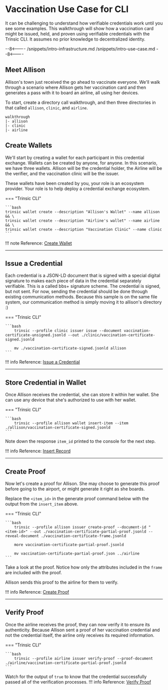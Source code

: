 # Vaccination Use Case for CLI

It can be challenging to understand how verifiable credentials work until you see some examples. This walkthrough will show how a vaccination card might be issued, held, and proven using verifiable credentials with the Trinsic CLI. It assumes no prior knowledge to decentralized identity.

--8<----
/snippets/intro-infrastructure.md
/snippets/intro-use-case.md
--8<----

## Meet Allison

Allison's town just received the go ahead to vaccinate everyone.
We'll walk through a scenario where Allison gets her vaccination card and then generates a pass with it to board an airline, all using her devices.


To start, create a directory call walkthrough, and then three directories in that called `allison`, `clinic`, and `airline`. 
```
walkthrough
|- allison
|- clinic
|- airline
```


## Create Wallets

We'll start by creating a wallet for each participant in this credential exchange. Wallets can be created by anyone, for anyone. In this scenario, we have three wallets. Allison will be the credential holder, the Airline will be the verifier, and the vaccination clinic will be the issuer.

These wallets have been created by you, your role is an ecosystem provider. Your role is to help deploy a credential exchange ecosystem.

=== "Trinsic CLI"

    ```bash
    trinsic wallet create --description "Allison's Wallet" --name allison && \
    trinsic wallet create --description "Airline's wallet" --name airline && \
    trinsic wallet create --description "Vaccination Clinic" --name clinic
    ```

!!! note
Reference: [Create Wallet](../reference/services/wallet-service/#create-wallet)

---

## Issue a Credential

Each credential is a JSON-LD document that is signed with a special digital signature to makes each piece of data in the credential separately verifiable. This is a called bbs+ signature scheme.
The credential is signed, but not sent. For now, sending the credential should be done through existing communication methods. Because this sample is on the same file system, our communication method is simply moving it to allison's directory :)

=== "Trinsic CLI"

    ```bash
        trinsic --profile clinic issuer issue --document vaccination-certificate-unsigned.jsonld --out ./clinic/vaccination-certificate-signed.jsonld

        mv ./vaccination-certificate-signed.jsonld allison
    ```

!!! info
Reference: [Issue a Credential](../reference/services/wallet-service/#issue-credential)

---

## Store Credential in Wallet

Once Allison receives the credential, she can store it within her wallet. She can use any device that she's authorized to use with her wallet.

=== "Trinsic CLI"

    ```bash
        trinsic --profile allison wallet insert-item --item ./allison/vaccination-certificate-signed.jsonld
    ```

Note down the response `item_id` printed to the console for the next step.

!!! info
Reference: [Insert Record](../reference/services/wallet-service/#insert-record)

---

## Create Proof
Now let's create a proof for Allison. She may choose to generate this proof before going to the airport, or might generate it right as she boards.

Replace the `<item_id>` in the generate proof command below with the output from the `insert_item` above.


=== "Trinsic CLI"

    ```bash
        trinsic --profile allison issuer create-proof --document-id "<item-id>" --out ./vaccination-certificate-partial-proof.jsonld --reveal-document ./vaccination-certificate-frame.jsonld

        more vaccination-certificate-partial-proof.jsonld

        mv vaccination-certificate-partial-proof.json ../airline
    ```

Take a look at the proof. Notice how only the attributes included in the `frame` are included with the proof.

Allison sends this proof to the airline for them to verify.

!!! info
Reference: [Create Proof](../reference/services/wallet-service/#create-proof)

---

## Verify Proof
Once the airline receives the proof, they can now verify it to ensure its authenticity. Because Allison sent a proof of her vaccination credential and not the credential itself, the airline only receives its required information.

=== "Trinsic CLI"

    ```bash
        trinsic --profile airline issuer verify-proof --proof-document ./airline/vaccination-certificate-partial-proof.jsonld
    ```

Watch for the output of `true` to know that the credential successfully passed all of the verification processes.
!!! info
Reference: [Verify Proof](../reference/services/wallet-service/#verify-proof)
